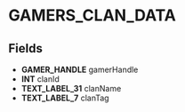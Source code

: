 # GAMERS_CLAN_DATA

## Fields
* **GAMER_HANDLE** gamerHandle
* **INT** clanId
* **TEXT_LABEL_31** clanName
* **TEXT_LABEL_7** clanTag